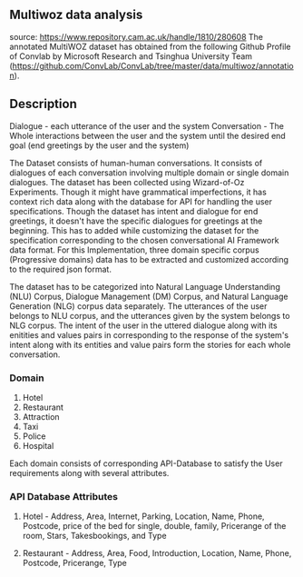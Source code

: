 ## Multiwoz data analysis
source: https://www.repository.cam.ac.uk/handle/1810/280608
The annotated MultiWOZ dataset has obtained from the following Github Profile of Convlab by Microsoft Research and Tsinghua University Team (https://github.com/ConvLab/ConvLab/tree/master/data/multiwoz/annotation).

## Description
Dialogue - each utterance of the user and the system
Conversation - The Whole interactions between the user and the system until the desired end goal (end greetings by the user and the system) 

The Dataset consists of human-human conversations. It consists of dialogues of each conversation involving multiple domain or single domain dialogues. The dataset has been collected using Wizard-of-Oz Experiments. Though it might have grammatical imperfections, it has context rich data along with the database for API for handling the user specifications. Though the dataset has intent and dialogue for end greetings, it doesn't have the specific dialogues for greetings at the beginning. This has to added while customizing the dataset for the specification corresponding to the chosen conversational AI Framework data format. For this Implementation, three domain specific corpus (Progressive domains) data has to be extracted and customized according to the required json format.

The dataset has to be categorized into Natural Language Understanding (NLU) Corpus, Dialogue Management (DM) Corpus, and Natural Language Generation (NLG) corpus data separately. The utterances of the user belongs to NLU corpus, and the utterances given by the system belongs to NLG corpus. The intent of the user in the uttered dialogue along with its enitities and values pairs in corresponding to the response of the system's intent along with its entities and value pairs form the stories for each whole conversation.

### Domain
1) Hotel
2) Restaurant
3) Attraction
4) Taxi
5) Police
6) Hospital

Each domain consists of corresponding API-Database to satisfy the User requirements along with several attributes.

### API Database Attributes
1) Hotel - Address, Area, Internet, Parking, Location, Name, Phone, Postcode, price of the bed for single, double, family, Pricerange of the room, Stars, Takesbookings, and Type

2) Restaurant - Address, Area, Food, Introduction, Location, Name, Phone, Postcode, Pricerange, Type

